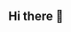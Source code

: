 ## Hi there 👋

<!--
**G4b1-17/G4b1-17** is a ✨ _special_ ✨ repository because its `README.md` (this file) appears on your GitHub profile.

- 🌱 I’m currently learning Javascript 

Meu nome é Gabi

- Estou estudando na Alura
- Estou me desenvolvendo na linguagem JavaScript
- Utilizo esse espaço para minha organização e compartilhamento dos meus projetos desenvolvidos
-->

